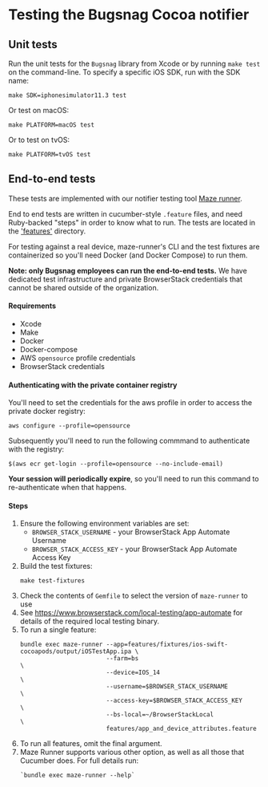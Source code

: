 # Testing the Bugsnag Cocoa notifier

## Unit tests

Run the unit tests for the `Bugsnag` library from Xcode or by running `make
test` on the command-line. To specify a specific iOS SDK, run with the SDK name:

    make SDK=iphonesimulator11.3 test

Or test on macOS:

    make PLATFORM=macOS test

Or to test on tvOS:

    make PLATFORM=tvOS test

## End-to-end tests

These tests are implemented with our notifier testing tool [Maze runner](https://github.com/bugsnag/maze-runner).

End to end tests are written in cucumber-style `.feature` files, and need Ruby-backed "steps" in order to know what to 
run. The tests are located in the ['features'](/features/) directory.

For testing against a real device, maze-runner's CLI and the test fixtures are containerized so you'll need Docker 
(and Docker Compose) to run them.

__Note: only Bugsnag employees can run the end-to-end tests.__ We have dedicated test infrastructure and private 
BrowserStack credentials that cannot be shared outside of the organization.

#### Requirements

- Xcode
- Make
- Docker
- Docker-compose
- AWS `opensource` profile credentials
- BrowserStack credentials

#### Authenticating with the private container registry

You'll need to set the credentials for the aws profile in order to access the private docker registry:

```
aws configure --profile=opensource
```

Subsequently you'll need to run the following commmand to authenticate with the registry:

```
$(aws ecr get-login --profile=opensource --no-include-email)
```

__Your session will periodically expire__, so you'll need to run this command to re-authenticate when that happens.

#### Steps

1. Ensure the following environment variables are set:
    - `BROWSER_STACK_USERNAME` - your BrowserStack App Automate Username
    - `BROWSER_STACK_ACCESS_KEY` - your BrowserStack App Automate Access Key
1. Build the test fixtures:
    ```shell script
    make test-fixtures
    ```
1. Check the contents of `Gemfile` to select the version of `maze-runner` to use
1. See https://www.browserstack.com/local-testing/app-automate for details of the required local testing binary.
1. To run a single feature:
    ```shell script
    bundle exec maze-runner --app=features/fixtures/ios-swift-cocoapods/output/iOSTestApp.ipa \
                            --farm=bs                                                         \
                            --device=IOS_14                                                   \
                            --username=$BROWSER_STACK_USERNAME                                \
                            --access-key=$BROWSER_STACK_ACCESS_KEY                            \
                            --bs-local=~/BrowserStackLocal                                    \
                            features/app_and_device_attributes.feature
    ```
1. To run all features, omit the final argument.
1. Maze Runner supports various other option, as well as all those that Cucumber does. For full details run:
    ```shell script
    `bundle exec maze-runner --help`
    ```

